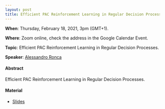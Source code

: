 ```yaml
---
layout: post
title: Efficient PAC Reinforcement Learning in Regular Decision Processes
---
```


**When**:  Thursday, February 18, 2021, 3pm (GMT+1).

**Where**: Zoom online, check the address in the Google Calendar Event.

**Topic**: Efficient PAC Reinforcement Learning in Regular Decision Processes.

**Speaker**: [Alessandro Ronca](https://ronca.me/)

#### Abstract
Efficient PAC Reinforcement Learning in Regular Decision Processes.

#### Material
- [Slides](https://drive.google.com/file/d/1hvKSAUC8sCT8fcvgCaS8W4AlR2hJHtPl/view?usp=sharing)